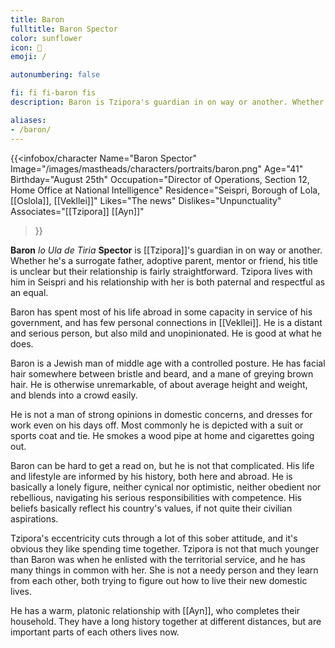 ```yaml
---
title: Baron
fulltitle: Baron Spector
color: sunflower
icon: 👔
emoji: /

autonumbering: false

fi: fi fi-baron fis
description: Baron is Tzipora's guardian in on way or another. Whether he's a surrogate father, adoptive parent, mentor or friend, his title is unclear but their relationship is close.

aliases:
- /baron/
---
```

{{<infobox/character
	Name="Baron Spector"
    Image="/images/mastheads/characters/portraits/baron.png"
    Age="41"
    Birthday="August 25th"
	Occupation="Director of Operations, Section 12, Home Office at National Intelligence"
	Residence="Seispri, Borough of Lola, [[Oslola]], [[Vekllei]]"
    Likes="The news"
    Dislikes="Unpunctuality"
    Associates="[[Tzipora]] [[Ayn]]"
>}}

**Baron** *lo Ula de Tiria* **Spector** is [[Tzipora]]'s guardian in on way or another. Whether he's a surrogate father, adoptive parent, mentor or friend, his title is unclear but their relationship is fairly straightforward. Tzipora lives with him in Seispri and his relationship with her is both paternal and respectful as an equal.

Baron has spent most of his life abroad in some capacity in service of his government, and has few personal connections in [[Vekllei]]. He is a distant and serious person, but also mild and unopinionated. He is good at what he does.

Baron is a Jewish man of middle age with a controlled posture. He has facial hair somewhere between bristle and beard, and a mane of greying brown hair. He is otherwise unremarkable, of about average height and weight, and blends into a crowd easily.

He is not a man of strong opinions in domestic concerns, and dresses for work even on his days off. Most commonly he is depicted with a suit or sports coat and tie. He smokes a wood pipe at home and cigarettes going out.

Baron can be hard to get a read on, but he is not that complicated. His life and lifestyle are informed by his history, both here and abroad. He is basically a lonely figure, neither cynical nor optimistic, neither obedient nor rebellious, navigating his serious responsibilities with competence. His beliefs basically reflect his country's values, if not quite their civilian aspirations.

Tzipora's eccentricity cuts through a lot of this sober attitude, and it's obvious they like spending time together. Tzipora is not that much younger than Baron was when he enlisted with the territorial service, and he has many things in common with her. She is not a needy person and they learn from each other, both trying to figure out how to live their new domestic lives.

He has a warm, platonic relationship with [[Ayn]], who completes their household. They have a long history together at different distances, but are important parts of each others lives now.